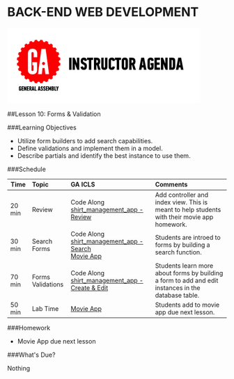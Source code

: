 BACK-END WEB DEVELOPMENT
============================

![GeneralAssemb.ly](../assets/ICL_icons/instr_agenda.png)


##Lesson 10: Forms & Validation


###Learning Objectives


*	Utilize form builders to add search capabilities. 
*	Define validations and implement them in a model.
*	Describe partials and identify the best instance to use them.


###Schedule


| Time        | Topic| GA ICLS| Comments |
| ------------- |:-------------|:-------------------|:-------------------|
| 20 min | Review | Code Along [shirt_management_app - Review](instr_code_demo_notes.md) | Add controller and index view. This is meant to help students with their movie app homework.|
| 30 min | Search Forms | Code Along [shirt_management_app - Search](instr_code_demo_notes.md)<br> [Movie App](instr_exercise_notes.md) | Students are introed to forms by building a search function.|
| 70 min | Forms <br> Validations | Code Along [shirt_management_app - Create & Edit](instr_code_demo_notes.md) | Students learn more about forms by building a form to add and edit instances in the database table.|
| 50 min | Lab Time | [Movie App](instr_exercise_notes.md) | Students add to movie app due next lesson.|


###Homework

*	Movie App due next lesson


###What's Due?

Nothing

